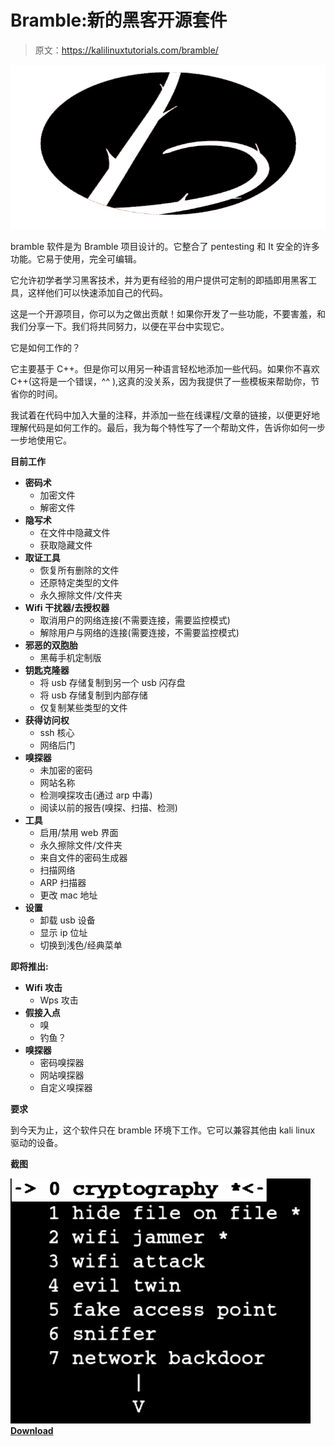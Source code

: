 # Bramble:新的黑客开源套件

> 原文：<https://kalilinuxtutorials.com/bramble/>

[![Bramble : New Hacking Open Source Suite](img//97cb472d9c565dc0f0ae5ac7ec351b18.png "Bramble : New Hacking Open Source Suite")](https://1.bp.blogspot.com/-NKjN8eaR7aQ/XxnhixMMcUI/AAAAAAAAG-4/ElwF3evsxOgCsjhHlBp18N644jWr_x8YwCLcBGAsYHQ/s1600/Bramble%25281%2529.png)

bramble 软件是为 Bramble 项目设计的。它整合了 pentesting 和 It 安全的许多功能。它易于使用，完全可编辑。

它允许初学者学习黑客技术，并为更有经验的用户提供可定制的即插即用黑客工具，这样他们可以快速添加自己的代码。

这是一个开源项目，你可以为之做出贡献！如果你开发了一些功能，不要害羞，和我们分享一下。我们将共同努力，以便在平台中实现它。

它是如何工作的？

它主要基于 C++。但是你可以用另一种语言轻松地添加一些代码。如果你不喜欢 C++(这将是一个错误，^^ ),这真的没关系，因为我提供了一些模板来帮助你，节省你的时间。

我试着在代码中加入大量的注释，并添加一些在线课程/文章的链接，以便更好地理解代码是如何工作的。最后，我为每个特性写了一个帮助文件，告诉你如何一步一步地使用它。

**目前工作**

*   **密码术**
    *   加密文件
    *   解密文件
*   **隐写术**
    *   在文件中隐藏文件
    *   获取隐藏文件
*   **取证工具**
    *   恢复所有删除的文件
    *   还原特定类型的文件
    *   永久擦除文件/文件夹
*   **Wifi 干扰器/去授权器**
    *   取消用户的网络连接(不需要连接，需要监控模式)
    *   解除用户与网络的连接(需要连接，不需要监控模式)
*   **邪恶的双胞胎**
    *   黑莓手机定制版
*   **钥匙克隆器**
    *   将 usb 存储复制到另一个 usb 闪存盘
    *   将 usb 存储复制到内部存储
    *   仅复制某些类型的文件
*   **获得访问权**
    *   ssh 核心
    *   网络后门
*   **嗅探器**
    *   未加密的密码
    *   网站名称
    *   检测嗅探攻击(通过 arp 中毒)
    *   阅读以前的报告(嗅探、扫描、检测)
*   **工具**
    *   启用/禁用 web 界面
    *   永久擦除文件/文件夹
    *   来自文件的密码生成器
    *   扫描网络
    *   ARP 扫描器
    *   更改 mac 地址
*   **设置**
    *   卸载 usb 设备
    *   显示 ip 位址
    *   切换到浅色/经典菜单

**即将推出:**

*   **Wifi 攻击**
    *   Wps 攻击
*   **假接入点**
    *   嗅
    *   钓鱼？
*   **嗅探器**
    *   密码嗅探器
    *   网站嗅探器
    *   自定义嗅探器

**要求**

到今天为止，这个软件只在 bramble 环境下工作。它可以兼容其他由 kali linux 驱动的设备。

**截图**

![](img//14ce16c7a269cf806a5f22450c1e5722.png)[**Download**](https://github.com/marcrowProject/Bramble)